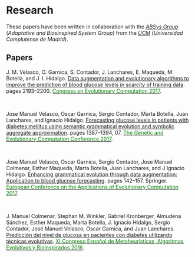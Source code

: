 
# Research
These papers have been written in collaboration with the [*ABSys Group*](http://bioinspired.dacya.ucm.es/doku.php?id=home) (*Adaptative and Biosinspired System Group*) from the [*UCM*](https://www.ucm.es/)  (*Universidad Complutense de Madrid*).


## Papers


J. M. Velasco, O. Garnica, S. Contador, J. Lanchares, E. Maqueda, M. Botella, and J. I. Hidalgo. [Data augmentation
and evolutionary algorithms to improve the prediction of blood glucose levels in scarcity of training data](https://ieeexplore.ieee.org/document/7969570/). pages
2193–2200. [<span style="color:green">Congress on Evolutionary Computation 2017</span>](https://www.iiia.csic.es/es/conference/ieee-congress-evolutionary-computation-2017).

<br/>


Jose Manuel Velasco, Oscar Garnica, Sergio Contador, Marta Botella, Juan Lanchares, and Ignacio Hidalgo. [Forecasting glucose levels in patients with diabetes mellitus using semantic grammatical evolution and symbolic aggregate approximation](https://www.researchgate.net/publication/318376740_Forecasting_glucose_levels_in_patients_with_diabetes_mellitus_using_semantic_grammatical_evolution_and_symbolic_aggregate_approximation). pages 1387–1394, 07. [<span style="color:green">The Genetic and Evolutionary Computation Conference 2017</span>](http://gecco-2017.sigevo.org/index.html/HomePage).


<br/>


Jose Manuel Velasco, Oscar Garnica, Sergio Contador, Jose Manuel Colmenar, Esther Maqueda, Marta Botella, Juan
Lanchares, and J Ignacio Hidalgo. [Enhancing grammatical evolution through data augmentation: Application to
blood glucose forecasting](https://link.springer.com/chapter/10.1007/978-3-319-55849-3_10). pages 142–157. Springer. [<span style="color:green">European Conference on the Applications of Evolutionary Computation 2017</span>](http://www.evostar.org/2017/cfp_evoapps.php).


<br/>


J. Manuel Colmenar, Stephan M. Winkler, Gabriel Kronberger, Almudena Sánchez, Esther Maqueda, Marta Botella,
J. Ignacio Hidalgo, Sergio Contador, José Manuel Velasco, Oscar Garnica, and Juan Lanchares. [Predicción del nivel
de glucosa en pacientes con diabetes utilizando técnicas evolutivas](https://www.researchgate.net/publication/326424374_Prediccion_del_nivel_de_glucosa_en_sangre_para_pacientes_con_diabetes_utilizando_tecnicas_evolutivas). [<span style="color:green">XI Congreso Español de Metaheurísticas, Algoritmos Evolutivos y Bioinspirados 2016</span>](http://www.congresocedi.es/es/maeb).



